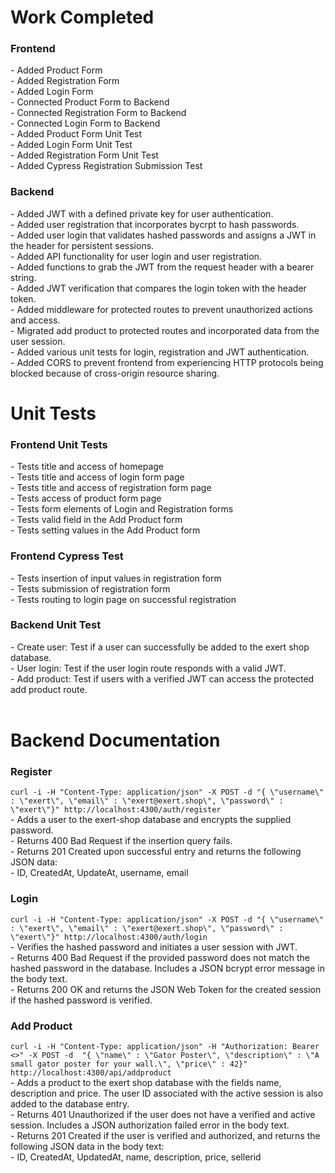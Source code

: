 <h1>Work Completed</h1>
<h3>Frontend</h3>
- Added Product Form <br />
- Added Registration Form <br />
- Added Login Form <br />
- Connected Product Form to Backend <br />
- Connected Registration Form to Backend <br />
- Connected Login Form to Backend <br />
- Added Product Form Unit Test <br />
- Added Login Form Unit Test <br />
- Added Registration Form Unit Test <br />
- Added Cypress Registration Submission Test <br />
<h3>Backend</h3>
- Added JWT with a defined private key for user authentication. <br />
- Added user registration that incorporates bycrpt to hash passwords. <br />
- Added user login that validates hashed passwords and assigns a JWT in the header for persistent sessions. <br />
- Added API functionality for user login and user registration. <br />
- Added functions to grab the JWT from the request header with a bearer string. <br />
- Added JWT verification that compares the login token with the header token. <br />
- Added middleware for protected routes to prevent unauthorized actions and access. <br />
- Migrated add product to protected routes and incorporated data from the user session. <br />
- Added various unit tests for login, registration and JWT authentication. <br />
- Added CORS to prevent frontend from experiencing HTTP protocols being blocked because of cross-origin resource sharing.

<br />
<h1>Unit Tests</h1>
<h3>Frontend Unit Tests</h3>
- Tests title and access of homepage <br />
- Tests title and access of login form page<br />
- Tests title and access of registration form page<br />
- Tests access of product form page<br />
- Tests form elements of Login and Registration forms <br />
- Tests valid field in the Add Product form <br />
- Tests setting values in the Add Product form <br />
<h3>Frontend Cypress Test</h3>
- Tests insertion of input values in registration form <br />
- Tests submission of registration form <br />
- Tests routing to login page on successful registration<br />
<h3>Backend Unit Test</h3>
- Create user: Test if a user can successfully be added to the exert shop database. <br />
- User login: Test if the user login route responds with a valid JWT. <br />
- Add product: Test if users with a verified JWT can access the protected add product route. <br />

<br />
<h1>Backend Documentation</h1>
<h3>Register</h3>
<code>curl -i -H "Content-Type: application/json" -X POST -d "{ \"username\" : \"exert\", \"email\" : \"exert@exert.shop\", \"password\" : \"exert\"}" http://localhost:4300/auth/register</code> <br />
- Adds a user to the exert-shop database and encrypts the supplied password. <br />
- Returns 400 Bad Request if the insertion query fails.<br />
- Returns 201 Created upon successful entry and returns the following JSON data: <br />
- ID, CreatedAt, UpdateAt, username, email<br />

<h3>Login</h3> 
<code>curl -i -H "Content-Type: application/json" -X POST -d "{ \"username\" : \"exert\", \"email\" : \"exert@exert.shop\", \"password\" : \"exert\"}" http://localhost:4300/auth/login</code><br />
- Verifies the hashed password and initiates a user session with JWT.<br />
- Returns 400 Bad Request if the provided password does not match the hashed password in the database. Includes a JSON bcrypt error message in the body text.<br />
- Returns 200 OK and returns the JSON Web Token for the created session if the hashed password is verified.<br />

<h3>Add Product</h3>
<code>curl -i -H "Content-Type: application/json" -H "Authorization: Bearer <<TOKEN HERE>>" -X POST -d  "{ \"name\" : \"Gator Poster\", \"description\" : \"A small gator poster for your wall.\", \"price\" : 42}" http://localhost:4300/api/addproduct</code><br />
  - Adds a product to the exert shop database with the fields name, description and price. The user ID associated with the active session is also added to the database entry.<br />
  - Returns 401 Unauthorized if the user does not have a verified and active session. Includes a JSON authorization failed error in the body text.<br />
  - Returns 201 Created if the user is verified and authorized, and returns the following JSON data in the body text:<br />
  - ID, CreatedAt, UpdatedAt, name, description, price, sellerid

